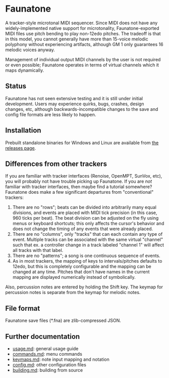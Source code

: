 # Faunatone

A tracker-style microtonal MIDI sequencer. Since MIDI does not have any
widely-implemented native support for microtonality, Faunatone-exported MIDI
files use pitch bending to play non-12edo pitches. The tradeoff is that in
this model, you cannot generally have more than 15-voice melodic polyphony
without experiencing artifacts, although GM 1 only guarantees 16 melodic voices
anyway.

Management of individual output MIDI channels by the user is not required or
even possible; Faunatone operates in terms of virtual channels which it maps
dynamically.

## Status

Faunatone has not seen extensive testing and it is still under initial
development. Users may experience quirks, bugs, crashes, design changes, etc,
although backwards-incompatible changes to the save and config file formats are
less likely to happen.

## Installation

Prebuilt standalone binaries for Windows and Linux are available from
[the releases page](https://github.com/jangler/faunatone/releases).

## Differences from other trackers

If you are familiar with tracker interfaces (Renoise, OpenMPT, SunVox, etc),
you will probably not have trouble picking up Faunatone. If you are *not*
familiar with tracker interfaces, then maybe find a tutorial somewhere?
Faunatone does make a few significant departures from "conventional" trackers:

1. There are no "rows"; beats can be divided into arbitrarily many equal
   divisions, and events are placed with MIDI tick precision (in this case, 960
   ticks per beat). The beat division can be adjusted on the fly using menus
   or keyboard shortcuts; this only affects the cursor's behavior and does not
   change the timing of any events that were already placed.
2. There are no "columns", only "tracks" that can each contain any type of event.
   Multiple tracks can be associated with the same virtual "channel" such that
   ex. a controller change in a track labeled "channel 1" will affect all
   tracks with that label.
3. There are no "patterns"; a song is one continuous sequence of events.
4. As in most trackers, the mapping of keys to intervals/pitches defaults to
   12edo, but this is completely configurable and the mapping can be changed at
   any time. Pitches that don't have names in the current mapping are displayed
   numerically instead of symbolically.

Also, percussion notes are entered by holding the Shift key. The keymap for
percussion notes is separate from the keymap for melodic notes.

## File format

Faunatone save files (\*.fna) are zlib-compressed JSON.

## Further documentation

- [usage.md](https://github.com/jangler/faunatone/blob/master/docs/usage.md):
  general usage guide
- [commands.md](https://github.com/jangler/faunatone/blob/master/docs/commands.md):
  menu commands
- [keymaps.md](https://github.com/jangler/faunatone/blob/master/docs/keymaps.md):
  note input mapping and notation
- [config.md](https://github.com/jangler/faunatone/blob/master/docs/config.md):
  other configuration files
- [building.md](https://github.com/jangler/faunatone/blob/master/docs/building.md):
  building from source

